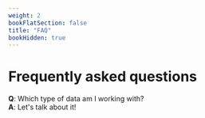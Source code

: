 ```yaml
---
weight: 2
bookFlatSection: false
title: "FAQ"
bookHidden: true
---
```


<link rel="stylesheet" type="text/css" href="{{ "/hugo-cite.css" | relURL }}" />

# Frequently asked questions

**Q**: Which type of data am I working with?  
**A**: Let's talk about it!
